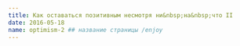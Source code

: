 ```yaml
---
title: Как оставаться позитивным несмотря ни&nbsp;на&nbsp;что II
date: 2016-05-18
name: optimism-2 ## название страницы /enjoy
---
```


